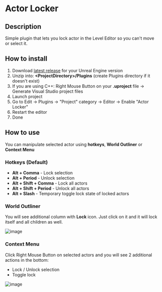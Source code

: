 # Actor Locker

## Description
Simple plugin that lets you lock actor in the Level Editor so you can't move or select it.

## How to install
1. Download [latest release](https://github.com/Gradess2019/Actor-Locker/releases/latest) for your Unreal Engine version
2. Unzip into: **\<ProjectDirectory\>/Plugins** (create Plugins directory if it doesn't exist)
3. If you are using C++: Right Mouse Button on your **.uproject** file -> Generate Visual Studio project files
4. Launch project
5. Go to Edit -> Plugins -> "Project" category -> Editor -> Enable "Actor Locker"
6. Restart the editor
7. Done

## How to use
You can manipulate selected actor using **hotkeys**, **World Outliner** or **Context Menu**

### Hotkeys (Default)
- **Alt + Comma** - Lock selection
- **Alt + Period** - Unlock selection
- **Alt + Shift + Comma** - Lock all actors
- **Alt + Shift + Period** - Unlock all actors
- **Alt + Slash** - Temporary toggle lock state of locked actors 

### World Outliner
You will see additional column with **Lock** icon. Just click on it and it will lock itself and all children as well.

![image](https://user-images.githubusercontent.com/38568823/212566043-07a552ef-09df-490f-beed-20489ae4adb3.png)

### Context Menu
Click Right Mouse Button on selected actors and you will see 2 additional actions in the bottom:
- Lock / Unlock selection
- Toggle lock

![image](https://user-images.githubusercontent.com/38568823/212566344-e70dda49-d6ae-4704-8dab-92d5a48b3253.png)
